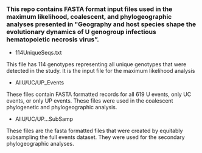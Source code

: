 ### This repo contains FASTA format input files used in the maximum likelihood, coalescent, and phylogeographic analyses presented in "Geography and host species shape the evolutionary dynamics of U genogroup infectious hematopoietic necrosis virus”. 

* 114UniqueSeqs.txt

This file has 114 genotypes representing all unique genotypes that were detected in the study. It is the input file for the maximum likelihood analysis

* AllU/UC/UP_Events

These files contain FASTA formatted records for all 619 U events, only UC events, or only UP events.
These files were used in the coalescent phylogenetic and phylogeographic analysis.

* AllU/UC/UP...SubSamp


These files are the fasta formatted files that were created by equitably subsampling the full events dataset.
They were used for the secondary phylogeographic analyses.